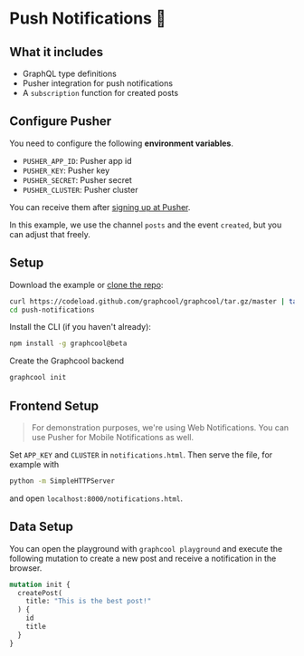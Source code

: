 # Push Notifications 📲

## What it includes

- GraphQL type definitions
- Pusher integration for push notifications
- A `subscription` function for created posts

## Configure Pusher

You need to configure the following **environment variables**.

* `PUSHER_APP_ID`: Pusher app id
* `PUSHER_KEY`: Pusher key
* `PUSHER_SECRET`: Pusher secret
* `PUSHER_CLUSTER`: Pusher cluster

You can receive them after [signing up at Pusher](https://pusher.com/).

In this example, we use the channel `posts` and the event `created`, but you can adjust that freely.

## Setup

Download the example or [clone the repo](https://github.com/graphcool/graphcool):

```sh
curl https://codeload.github.com/graphcool/graphcool/tar.gz/master | tar -xz --strip=2 graphcool-master/examples/push-notifications
cd push-notifications
```

Install the CLI (if you haven't already):

```sh
npm install -g graphcool@beta
```

Create the Graphcool backend

```sh
graphcool init
```

## Frontend Setup

> For demonstration purposes, we're using Web Notifications. You can use Pusher for Mobile Notifications as well.

Set `APP_KEY` and `CLUSTER` in `notifications.html`. Then serve the file, for example with

```sh
python -m SimpleHTTPServer
```

and open `localhost:8000/notifications.html`.

## Data Setup

You can open the playground with `graphcool playground` and execute the following mutation to create a new post and receive a notification in the browser.

```graphql
mutation init {
  createPost(
    title: "This is the best post!"
  ) {
    id
    title
  }
}
```
